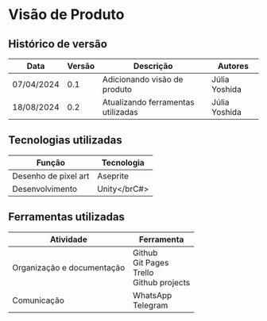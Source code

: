 # Visão de Produto

## Histórico de versão

|Data|Versão|Descrição|Autores|
|--|--|--|--|
|07/04/2024|0.1|Adicionando visão de produto|Júlia Yoshida|
|18/08/2024|0.2|Atualizando ferramentas utilizadas|Júlia Yoshida|

## Tecnologias utilizadas

|Função|Tecnologia|
|--|--|
|Desenho de pixel art|Aseprite|
|Desenvolvimento|Unity</brC#>|


## Ferramentas utilizadas

|Atividade|Ferramenta|
|--|--|
|Organização e documentação|Github<br>Git Pages<br>Trello<br>Github projects|
|Comunicação|WhatsApp<br>Telegram|